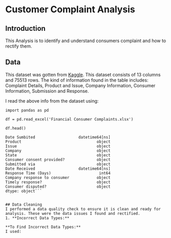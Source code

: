 # Customer Complaint Analysis
## Introduction
This Analysis is to identify and understand consumers complaint and how to rectify them.
## Data
This dataset was gotten from [Kaggle](https://www.kaggle.com/). This dataset consists of 13 columns and 75513 rows. The kind of information found in the table includes:
Complaint Details, Product and Issue, Company Information, Consumer Information, Submission and Response.

I read the above info from the dataset using:

```import pandas as pd```

```df = pd.read_excel('Financial Consumer Complaints.xlsx')```

```df.head()```

```Complaint ID                             int64
Date Sumbited                   datetime64[ns]
Product                                 object
Issue                                   object
Company                                 object
State                                   object
Consumer consent provided?              object
Submitted via                           object
Date Received                   datetime64[ns]
Response Time (Days)                     int64
Company response to consumer            object
Timely response?                        object
Consumer disputed?                      object
dtype: object```


## Data Cleaning
I performed a data quality check to ensure it is clean and ready for analysis. These were the data issues I found and rectified.
1. **Incorrect Data Types:**

**To Find Incorrect Data Types:**
I used: 
